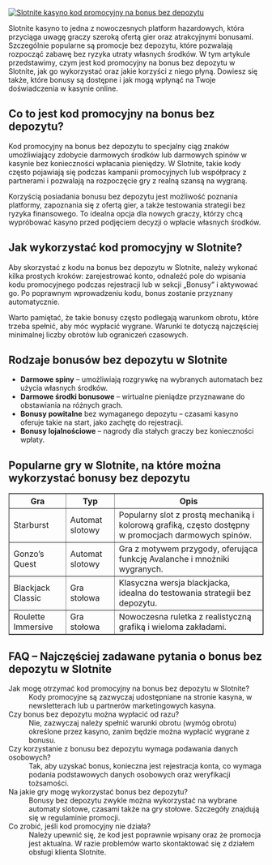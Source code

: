 [![Slotnite kasyno kod promocyjny na bonus bez depozytu](https://123-caf.pages.dev/gitsignup.png)](https://vrmoo.ru/Bt82HjjY)

<div>     <p>Slotnite kasyno to jedna z nowoczesnych platform hazardowych, która przyciąga uwagę graczy szeroką ofertą gier oraz atrakcyjnymi bonusami. Szczególnie popularne są promocje bez depozytu, które pozwalają rozpocząć zabawę bez ryzyka utraty własnych środków. W tym artykule przedstawimy, czym jest kod promocyjny na bonus bez depozytu w Slotnite, jak go wykorzystać oraz jakie korzyści z niego płyną. Dowiesz się także, które bonusy są dostępne i jak mogą wpłynąć na Twoje doświadczenia w kasynie online.</p>      <h2>Co to jest kod promocyjny na bonus bez depozytu?</h2>     <p>Kod promocyjny na bonus bez depozytu to specjalny ciąg znaków umożliwiający zdobycie darmowych środków lub darmowych spinów w kasynie bez konieczności wpłacania pieniędzy. W Slotnite, takie kody często pojawiają się podczas kampanii promocyjnych lub współpracy z partnerami i pozwalają na rozpoczęcie gry z realną szansą na wygraną.</p>     <p>Korzyścią posiadania bonusu bez depozytu jest możliwość poznania platformy, zapoznania się z ofertą gier, a także testowania strategii bez ryzyka finansowego. To idealna opcja dla nowych graczy, którzy chcą wypróbować kasyno przed podjęciem decyzji o wpłacie własnych środków.</p>      <h2>Jak wykorzystać kod promocyjny w Slotnite?</h2>     <p>Aby skorzystać z kodu na bonus bez depozytu w Slotnite, należy wykonać kilka prostych kroków: zarejestrować konto, odnaleźć pole do wpisania kodu promocyjnego podczas rejestracji lub w sekcji „Bonusy” i aktywować go. Po poprawnym wprowadzeniu kodu, bonus zostanie przyznany automatycznie.</p>     <p>Warto pamiętać, że takie bonusy często podlegają warunkom obrotu, które trzeba spełnić, aby móc wypłacić wygrane. Warunki te dotyczą najczęściej minimalnej liczby obrotów lub ograniczeń czasowych.</p>      <h2>Rodzaje bonusów bez depozytu w Slotnite</h2>     <ul>       <li><strong>Darmowe spiny</strong> – umożliwiają rozgrywkę na wybranych automatach bez użycia własnych środków.</li>       <li><strong>Darmowe środki bonusowe</strong> – wirtualne pieniądze przyznawane do obstawiania na różnych grach.</li>       <li><strong>Bonusy powitalne</strong> bez wymaganego depozytu – czasami kasyno oferuje takie na start, jako zachętę do rejestracji.</li>       <li><strong>Bonusy lojalnościowe</strong> – nagrody dla stałych graczy bez konieczności wpłaty.</li>     </ul>      <h2>Popularne gry w Slotnite, na które można wykorzystać bonusy bez depozytu</h2>     <table border="1" cellpadding="6" cellspacing="0" style="border-collapse: collapse; width: 100%;">       <thead>         <tr>           <th>Gra</th>           <th>Typ</th>           <th>Opis</th>         </tr>       </thead>       <tbody>         <tr>           <td>Starburst</td>           <td>Automat slotowy</td>           <td>Popularny slot z prostą mechaniką i kolorową grafiką, często dostępny w promocjach darmowych spinów.</td>         </tr>         <tr>           <td>Gonzo’s Quest</td>           <td>Automat slotowy</td>           <td>Gra z motywem przygody, oferująca funkcję Avalanche i mnożniki wygranych.</td>         </tr>         <tr>           <td>Blackjack Classic</td>           <td>Gra stołowa</td>           <td>Klasyczna wersja blackjacka, idealna do testowania strategii bez depozytu.</td>         </tr>         <tr>           <td>Roulette Immersive</td>           <td>Gra stołowa</td>           <td>Nowoczesna ruletka z realistyczną grafiką i wieloma zakładami.</td>         </tr>       </tbody>     </table>      <h2>FAQ – Najczęściej zadawane pytania o bonus bez depozytu w Slotnite</h2>     <dl>       <dt>Jak mogę otrzymać kod promocyjny na bonus bez depozytu w Slotnite?</dt>       <dd>Kody promocyjne są zazwyczaj udostępniane na stronie kasyna, w newsletterach lub u partnerów marketingowych kasyna.</dd>        <dt>Czy bonus bez depozytu można wypłacić od razu?</dt>       <dd>Nie, zazwyczaj należy spełnić warunki obrotu (wymóg obrotu) określone przez kasyno, zanim będzie można wypłacić wygrane z bonusu.</dd>        <dt>Czy korzystanie z bonusu bez depozytu wymaga podawania danych osobowych?</dt>       <dd>Tak, aby uzyskać bonus, konieczna jest rejestracja konta, co wymaga podania podstawowych danych osobowych oraz weryfikacji tożsamości.</dd>        <dt>Na jakie gry mogę wykorzystać bonus bez depozytu?</dt>       <dd>Bonusy bez depozytu zwykle można wykorzystać na wybrane automaty slotowe, czasami także na gry stołowe. Szczegóły znajdują się w regulaminie promocji.</dd>        <dt>Co zrobić, jeśli kod promocyjny nie działa?</dt>       <dd>Należy upewnić się, że kod jest poprawnie wpisany oraz że promocja jest aktualna. W razie problemów warto skontaktować się z działem obsługi klienta Slotnite.</dd>     </dl>   </div>